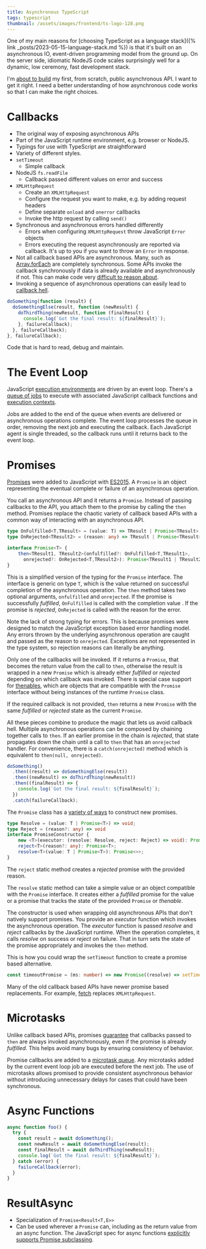 ```yaml
---
title: Asynchronous TypeScript
tags: typescript
thumbnail: /assets/images/frontend/ts-logo-128.png
---
```


One of my main reasons for [choosing TypeScript as a language stack]({% link _posts/2023-05-15-language-stack.md %}) is that it's built on an asynchronous IO, event-driven programming model from the ground up. On the server side, idiomatic NodeJS code scales surprisingly well for a dynamic, low ceremony, fast development stack. 

I'm [about to build](/_posts/2025-05-05-infinisheet-event-log.md) my first, from scratch, public asynchronous API. I want to get it right. I need a better understanding of how asynchronous code works so that I can make the right choices.

# Callbacks

* The original way of exposing asynchronous APIs
* Part of the JavaScript runtime environment, e.g. browser or NodeJS.
* Typings for use with TypeScript are straightforward
* Variety of different styles.
* `setTimeout`
  * Simple callback
* NodeJS `fs.readFile`
  * Callback passed different values on error and success
* `XMLHttpRequest`
  * Create an `XMLHttpRequest`
  * Configure the request you want to make, e.g. by adding request headers
  * Define separate `onload` and `onerror` callbacks
  * Invoke the http request by calling `send()`
* Synchronous and asynchronous errors handled differently
  * Errors when configuring `XMLHttpRequest` throw JavaScript `Error` objects
  * Errors executing the request asynchronously are reported via callback. It's up to you if you want to throw an `Error` in response.
* Not all callback based APIs are asynchronous. Many, such as [Array.forEach](https://developer.mozilla.org/en-US/docs/Web/JavaScript/Reference/Global_Objects/Array/forEach) are completely synchronous. Some APIs invoke the callback synchronously if data is already available and asynchronously if not. This can make code very [difficult to reason about](https://blog.izs.me/2013/08/designing-apis-for-asynchrony/).
* Invoking a sequence of asynchronous operations can easily lead to [callback hell](http://callbackhell.com/).

```ts
doSomething(function (result) {
  doSomethingElse(result, function (newResult) {
    doThirdThing(newResult, function (finalResult) {
      console.log(`Got the final result: ${finalResult}`);
    }, failureCallback);
  }, failureCallback);
}, failureCallback);
```

Code that is hard to read, debug and maintain. 

# The Event Loop

JavaScript [execution environments](https://developer.mozilla.org/en-US/docs/Web/JavaScript/Reference/Execution_model) are driven by an event loop. There's a [queue of jobs](https://developer.mozilla.org/en-US/docs/Web/JavaScript/Reference/Execution_model#job_queue_and_event_loop) to execute with associated JavaScript callback functions and [execution contexts](https://developer.mozilla.org/en-US/docs/Web/JavaScript/Reference/Execution_model#stack_and_execution_contexts). 

Jobs are added to the end of the queue when events are delivered or asynchronous operations complete. The event loop processes the queue in order, removing the next job and executing the callback. Each JavaScript agent is single threaded, so the callback runs until it returns back to the event loop.

# Promises

[Promises](https://developer.mozilla.org/en-US/docs/Web/JavaScript/Guide/Using_promises) were added to JavaScript with [ES2015](https://developers.google.com/web/shows/ttt/series-2/es2015). A `Promise` is an object representing the eventual complete or failure of an asynchronous operation. 

You call an asynchronous API and it returns a `Promise`. Instead of passing callbacks to the API, you attach them to the promise by calling the `then` method. Promises replace the chaotic variety of callback based APIs with a common way of interacting with an asynchronous API. 

```ts
type OnFulfilled<T,TResult> = (value: T) => TResult | Promise<TResult>;
type OnRejected<TResult2> = (reason: any) => TResult | Promise<TResult>;

interface Promise<T> {
    then<TResult1, TResult2>(onfulfilled?: OnFulfilled<T,TResult1>, 
      onrejected?: OnRejected<T,TResult2>): Promise<TResult1 | TResult2>;
}
```

This is a simplified version of the typing for the `Promise` interface. The interface is generic on type `T`, which is the value returned on successful completion of the asynchronous operation. The `then` method takes two optional arguments, `onfulfilled` and `onrejected`. If the promise is successfully *fulfilled*, `OnFulfilled` is called with the completion value . If the promise is *rejected*, `OnRejected` is called with the reason for the error. 

Note the lack of strong typing for errors. This is because promises were designed to match the JavaScript exception based error handling model. Any errors thrown by the underlying asynchronous operation are caught and passed as the reason to `onrejected`. Exceptions are not represented in the type system, so rejection reasons can literally be anything. 

Only one of the callbacks will be invoked. If it returns a `Promise`, that becomes the return value from the call to `then`, otherwise the result is wrapped in a new `Promise` which is already either *fulfilled* or *rejected* depending on which callback was invoked. There is special case support for [thenables](https://masteringjs.io/tutorials/fundamentals/thenable), which are objects that are compatible with the `Promise` interface without being instances of the runtime `Promise` class.

If the required callback is not provided, `then` returns a new `Promise` with the same *fulfilled* or *rejected* state as the current `Promise`. 

All these pieces combine to produce the magic that lets us avoid callback hell. Multiple asynchronous operations can be composed by chaining together calls to `then`. If an earlier promise in the chain is *rejected*, that state propagates down the chain until a call to `then` that has an `onrejected` handler. For convenience, there is a `catch(onrejected)` method which is equivalent to `then(null, onrejected)`.

```ts
doSomething()
  .then((result) => doSomethingElse(result))
  .then((newResult) => doThirdThing(newResult))
  .then((finalResult) => {
    console.log(`Got the final result: ${finalResult}`);
  })
  .catch(failureCallback);
```

The `Promise` class has a [variety of ways](https://developer.mozilla.org/en-US/docs/Web/JavaScript/Reference/Global_Objects/Promise#static_methods) to construct new promises.

```ts
type Resolve = (value: T | Promise<T>) => void;
type Reject = (reason?: any) => void
interface PromiseConstructor {
    new <T>(executor: (resolve: Resolve, reject: Reject) => void): Promise<T>;
    reject<T>(reason?: any): Promise<T>;
    resolve<T>(value: T | Promise<T>): Promise<>>;
}
```

The `reject` static method creates a *rejected* promise with the provided reason. 

The `resolve` static method can take a simple value or an object compatible with the `Promise` interface. It creates either a *fulfilled* promise for the value or a promise that tracks the state of the provided `Promise` or *thenable*. 

The constructor is used when wrapping old asynchronous APIs that don't natively support promises. You provide an *executor* function which invokes the asynchronous operation. The *executor* function is passed *resolve* and *reject* callbacks by the JavaScript runtime. When the operation completes, it calls *resolve* on success or *reject* on failure. That in turn sets the state of the promise appropriately and invokes the `then` method. 

This is how you could wrap the `setTimeout` function to create a promise based alternative. 

```ts
const timeoutPromise = (ms: number) => new Promise((resolve) => setTimeout(resolve, ms));
```

Many of the old callback based APIs have newer promise based replacements. For example, [fetch](https://developer.mozilla.org/en-US/docs/Web/API/Window/fetch) replaces `XMLHttpRequest`.

# Microtasks

Unlike callback based APIs, promises [guarantee](https://developer.mozilla.org/en-US/docs/Web/JavaScript/Guide/Using_promises#timing) that callbacks passed to `then` are always invoked asynchronously, even if the promise is already *fulfilled*. This helps avoid many bugs by ensuring consistency of behavior. 

Promise callbacks are added to a [microtask queue](https://developer.mozilla.org/en-US/docs/Web/API/HTML_DOM_API/Microtask_guide). Any microtasks added by the current event loop job are executed before the next job. The use of microtasks allows promised to provide consistent asynchronous behavior without introducing unnecessary delays for cases that could have been synchronous. 

# Async Functions

```ts
async function foo() {
  try {
    const result = await doSomething();
    const newResult = await doSomethingElse(result);
    const finalResult = await doThirdThing(newResult);
    console.log(`Got the final result: ${finalResult}`);
  } catch (error) {
    failureCallback(error);
  }
}
```

# ResultAsync

* Specialization of `Promise<Result<T,E>>`
* Can be used wherever a `Promise` can, including as the return value from an async function. The JavaScript spec for async functions [explicitly supports Promise subclassing](https://tc39.es/ecma262/multipage/control-abstraction-objects.html#sec-newpromisecapability).
